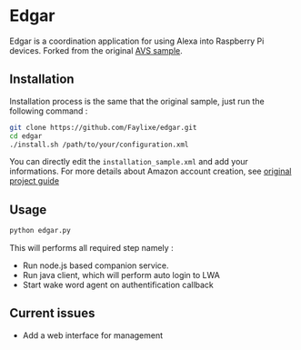 # Edgar

Edgar is a coordination application for using Alexa into Raspberry Pi devices. Forked from the original
[AVS sample](https://github.com/alexa/alexa-avs-sample-app).

## Installation

Installation process is the same that the original sample, just run the following command :

```bash
git clone https://github.com/Faylixe/edgar.git
cd edgar
./install.sh /path/to/your/configuration.xml
```

You can directly edit the ``installation_sample.xml`` and add your informations. For more details about Amazon account creation, see [original project guide](https://github.com/alexa/alexa-avs-sample-app/wiki/Raspberry-Pi)

## Usage

```bash
python edgar.py
```

This will performs all required step namely :

- Run node.js based companion service.
- Run java client, which will perform auto login to LWA
- Start wake word agent on authentification callback

## Current issues

- Add a web interface for management
